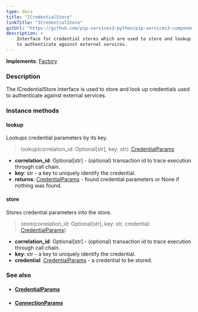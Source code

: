 ```yaml
---
type: docs
title: "ICredentialStore"
linkTitle: "ICredentialStore"
gitUrl: "https://github.com/pip-services3-python/pip-services3-components-python"
description: >
    Interface for credential stores which are used to store and lookup credentials
    to authenticate against external services.
---
```


**Implements**: [Factory](../../build/factory)

### Description

The ICredentialStore interface is used to store and look up credentials used to authenticate against external services.

### Instance methods

#### lookup
Lookups credential parameters by its key.

> lookup(correlation_id: Optional[str], key: str): [CredentialParams](../credential_params)

- **correlation_id**: Optional[str] - (optional) transaction id to trace execution through call chain.
- **key**: str - a key to uniquely identify the credential.
- **returns**: [CredentialParams](../credential_params) - found credential parameters or None if nothing was found.


#### store
Stores credential parameters into the store.

> store(correlation_id: Optional[str], key: str, credential: [CredentialParams](../credential_params))

- **correlation_id**: Optional[str] - (optional) transaction id to trace execution through call chain.
- **key**: str - a key to uniquely identify the credential.
- **credential**: [CredentialParams](../credential_params) - a credential to be stored.



### See also
- #### [CredentialParams](../credential_params)
- #### [ConnectionParams](../../connect/connection_params)
